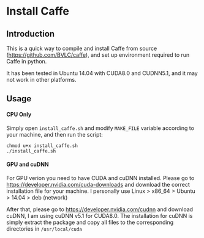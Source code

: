 # Install Caffe

## Introduction

This is a quick way to compile and install Caffe from source
(https://github.com/BVLC/caffe), and set up environment required to run Caffe
in python.

It has been tested in Ubuntu 14.04 with CUDA8.0 and CUDNN5.1, and it may not work in
other platforms.

## Usage

#### CPU Only

Simply open ```install_caffe.sh``` and modify ```MAKE_FILE``` variable according to
your machine, and then run the script:

```
chmod u+x install_caffe.sh
./install_caffe.sh
```

#### GPU and cuDNN

For GPU verion you need to have CUDA and cuDNN installed. Please go to
https://developer.nvidia.com/cuda-downloads and download the correct
installation file for your machine. I personally use Linux > x86_64 > Ubuntu >
14.04 > deb (network)

After that, please go to https://developer.nvidia.com/cudnn and download cuDNN,
I am using cuDNN v5.1 for CUDA8.0.
The installation for cuDNN is simply extract the package and copy all files to
the corresponding directories in ```/usr/local/cuda```

